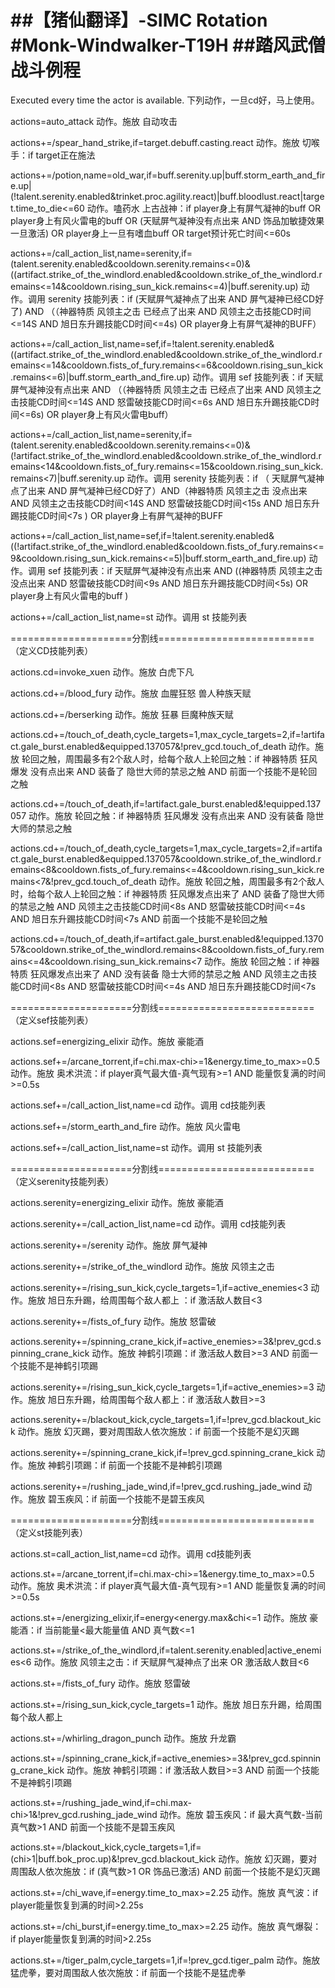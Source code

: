 ##【猪仙翻译】-SIMC Rotation#Monk-Windwalker-T19H##踏风武僧战斗例程================================Executed every time the actor is available. 下列动作，一旦cd好，马上使用。actions=auto_attack动作。施放 自动攻击actions+=/spear_hand_strike,if=target.debuff.casting.react动作。施放 切喉手：if target正在施法actions+=/potion,name=old_war,if=buff.serenity.up|buff.storm_earth_and_fire.up|(!talent.serenity.enabled&trinket.proc.agility.react)|buff.bloodlust.react|target.time_to_die<=60动作。嗑药水 上古战神：if player身上有屏气凝神的buff OR player身上有风火雷电的buff OR (天赋屏气凝神没有点出来 AND 饰品加敏捷效果一旦激活) OR player身上一旦有嗜血buff OR target预计死亡时间<=60sactions+=/call_action_list,name=serenity,if=(talent.serenity.enabled&cooldown.serenity.remains<=0)&((artifact.strike_of_the_windlord.enabled&cooldown.strike_of_the_windlord.remains<=14&cooldown.rising_sun_kick.remains<=4)|buff.serenity.up)动作。调用 serenity 技能列表：if (天赋屏气凝神点了出来 AND 屏气凝神已经CD好了) AND （（神器特质 风领主之击 已经点了出来 AND 风领主之击技能CD时间<=14S AND 旭日东升踢技能CD时间<=4s) OR player身上有屏气凝神的BUFF）actions+=/call_action_list,name=sef,if=!talent.serenity.enabled&((artifact.strike_of_the_windlord.enabled&cooldown.strike_of_the_windlord.remains<=14&cooldown.fists_of_fury.remains<=6&cooldown.rising_sun_kick.remains<=6)|buff.storm_earth_and_fire.up)动作。调用 sef 技能列表：if 天赋屏气凝神没有点出来 AND （（神器特质 风领主之击 已经点了出来 AND 风领主之击技能CD时间<=14S AND 怒雷破技能CD时间<=6s AND 旭日东升踢技能CD时间<=6s) OR player身上有风火雷电buff）actions+=/call_action_list,name=serenity,if=(talent.serenity.enabled&cooldown.serenity.remains<=0)&(!artifact.strike_of_the_windlord.enabled&cooldown.strike_of_the_windlord.remains<14&cooldown.fists_of_fury.remains<=15&cooldown.rising_sun_kick.remains<7)|buff.serenity.up动作。调用 serenity 技能列表：if （ 天赋屏气凝神点了出来 AND 屏气凝神已经CD好了）AND（神器特质 风领主之击 没点出来 AND 风领主之击技能CD时间<14S AND 怒雷破技能CD时间<15s AND 旭日东升踢技能CD时间<7s ) OR player身上有屏气凝神的BUFFactions+=/call_action_list,name=sef,if=!talent.serenity.enabled&((!artifact.strike_of_the_windlord.enabled&cooldown.fists_of_fury.remains<=9&cooldown.rising_sun_kick.remains<=5)|buff.storm_earth_and_fire.up)动作。调用 sef 技能列表：if 天赋屏气凝神没有点出来 AND ((神器特质 风领主之击 没点出来 AND 怒雷破技能CD时间<9s AND 旭日东升踢技能CD时间<5s) OR player身上有风火雷电的buff )actions+=/call_action_list,name=st动作。调用 st 技能列表=====================分割线===========================（定义CD技能列表）actions.cd=invoke_xuen动作。施放 白虎下凡actions.cd+=/blood_fury动作。施放 血腥狂怒  兽人种族天赋actions.cd+=/berserking动作。施放 狂暴 巨魔种族天赋actions.cd+=/touch_of_death,cycle_targets=1,max_cycle_targets=2,if=!artifact.gale_burst.enabled&equipped.137057&!prev_gcd.touch_of_death动作。施放 轮回之触，周围最多有2个敌人时，给每个敌人上轮回之触：if 神器特质 狂风爆发 没有点出来 AND 装备了 隐世大师的禁忌之触 AND 前面一个技能不是轮回之触actions.cd+=/touch_of_death,if=!artifact.gale_burst.enabled&!equipped.137057动作。施放 轮回之触：if 神器特质 狂风爆发 没有点出来 AND 没有装备 隐世大师的禁忌之触actions.cd+=/touch_of_death,cycle_targets=1,max_cycle_targets=2,if=artifact.gale_burst.enabled&equipped.137057&cooldown.strike_of_the_windlord.remains<8&cooldown.fists_of_fury.remains<=4&cooldown.rising_sun_kick.remains<7&!prev_gcd.touch_of_death动作。施放 轮回之触，周围最多有2个敌人时，给每个敌人上轮回之触：if 神器特质 狂风爆发点出来了 AND 装备了隐世大师的禁忌之触 AND 风领主之击技能CD时间<8s AND 怒雷破技能CD时间<=4s AND 旭日东升踢技能CD时间<7s AND 前面一个技能不是轮回之触actions.cd+=/touch_of_death,if=artifact.gale_burst.enabled&!equipped.137057&cooldown.strike_of_the_windlord.remains<8&cooldown.fists_of_fury.remains<=4&cooldown.rising_sun_kick.remains<7动作。施放 轮回之触：if 神器特质 狂风爆发点出来了 AND 没有装备 隐士大师的禁忌之触 AND 风领主之击技能CD时间<8s AND 怒雷破技能CD时间<=4s AND 旭日东升踢技能CD时间<7s=====================分割线===========================（定义sef技能列表）actions.sef=energizing_elixir动作。施放 豪能酒actions.sef+=/arcane_torrent,if=chi.max-chi>=1&energy.time_to_max>=0.5动作。施放 奥术洪流：if player真气最大值-真气现有>=1 AND 能量恢复满的时间>=0.5sactions.sef+=/call_action_list,name=cd动作。调用 cd技能列表actions.sef+=/storm_earth_and_fire动作。施放 风火雷电actions.sef+=/call_action_list,name=st动作。调用 st 技能列表=====================分割线===========================（定义serenity技能列表）actions.serenity=energizing_elixir动作。施放 豪能酒actions.serenity+=/call_action_list,name=cd动作。调用 cd技能列表actions.serenity+=/serenity动作。施放 屏气凝神actions.serenity+=/strike_of_the_windlord动作。施放 风领主之击actions.serenity+=/rising_sun_kick,cycle_targets=1,if=active_enemies<3动作。施放 旭日东升踢，给周围每个敌人都上 ：if 激活敌人数目<3actions.serenity+=/fists_of_fury动作。施放 怒雷破actions.serenity+=/spinning_crane_kick,if=active_enemies>=3&!prev_gcd.spinning_crane_kick动作。施放 神鹤引项踢：if 激活敌人数目>=3 AND 前面一个技能不是神鹤引项踢actions.serenity+=/rising_sun_kick,cycle_targets=1,if=active_enemies>=3动作。施放 旭日东升踢，给周围每个敌人都上：if 激活敌人数目>=3 actions.serenity+=/blackout_kick,cycle_targets=1,if=!prev_gcd.blackout_kick动作。施放 幻灭踢，要对周围敌人依次施放：if 前面一个技能不是幻灭踢 actions.serenity+=/spinning_crane_kick,if=!prev_gcd.spinning_crane_kick动作。施放 神鹤引项踢：if 前面一个技能不是神鹤引项踢actions.serenity+=/rushing_jade_wind,if=!prev_gcd.rushing_jade_wind动作。施放 碧玉疾风：if 前面一个技能不是碧玉疾风=====================分割线===========================（定义st技能列表）actions.st=call_action_list,name=cd动作。调用 cd技能列表actions.st+=/arcane_torrent,if=chi.max-chi>=1&energy.time_to_max>=0.5动作。施放 奥术洪流：if player真气最大值-真气现有>=1 AND 能量恢复满的时间>=0.5sactions.st+=/energizing_elixir,if=energy<energy.max&chi<=1动作。施放 豪能酒：if 当前能量<最大能量值 AND 真气数<=1 actions.st+=/strike_of_the_windlord,if=talent.serenity.enabled|active_enemies<6动作。施放 风领主之击：if 天赋屏气凝神点了出来 OR 激活敌人数目<6 actions.st+=/fists_of_fury动作。施放 怒雷破actions.st+=/rising_sun_kick,cycle_targets=1动作。施放 旭日东升踢，给周围每个敌人都上actions.st+=/whirling_dragon_punch动作。施放 升龙霸actions.st+=/spinning_crane_kick,if=active_enemies>=3&!prev_gcd.spinning_crane_kick动作。施放 神鹤引项踢：if 激活敌人数目>=3 AND 前面一个技能不是神鹤引项踢actions.st+=/rushing_jade_wind,if=chi.max-chi>1&!prev_gcd.rushing_jade_wind动作。施放 碧玉疾风：if 最大真气数-当前真气数>1 AND 前面一个技能不是碧玉疾风actions.st+=/blackout_kick,cycle_targets=1,if=(chi>1|buff.bok_proc.up)&!prev_gcd.blackout_kick动作。施放 幻灭踢，要对周围敌人依次施放：if (真气数>1 OR 饰品已激活) AND 前面一个技能不是幻灭踢 actions.st+=/chi_wave,if=energy.time_to_max>=2.25动作。施放 真气波：if player能量恢复到满的时间>2.25sactions.st+=/chi_burst,if=energy.time_to_max>=2.25动作。施放 真气爆裂：if player能量恢复到满的时间>2.25sactions.st+=/tiger_palm,cycle_targets=1,if=!prev_gcd.tiger_palm动作。施放 猛虎拳，要对周围敌人依次施放：if 前面一个技能不是猛虎拳